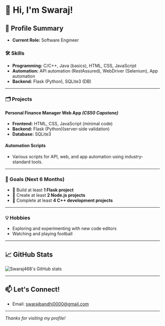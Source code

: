 # 👋 Hi, I'm Swaraj!

## 🚀 Profile Summary

- **Current Role:** Software Engineer

### 🛠️ Skills
- **Programming:** C/C++, Java (basics), HTML, CSS, JavaScript
- **Automation:** API automation (RestAssured), WebDriver (Selenium), App automation
- **Backend:** Flask (Python), SQLite3 (DB)

---

### 🗂️ Projects

#### Personal Finance Manager Web App _(CS50 Capstone)_
- **Frontend:** HTML, CSS, JavaScript (minimal code)
- **Backend:** Flask (Python)(server-side validation)
- **Database:** SQLite3

#### Automation Scripts
- Various scripts for API, web, and app automation using industry-standard tools.

---

### 🎯 Goals (Next 6 Months)
- 🚀 Build at least **1 Flask project**
- 🚀 Create at least **2 Node.js projects**
- 🚀 Complete at least **4 C++ development projects**

---

### 💡 Hobbies
- Exploring and experimenting with new code editors
- Watching and playing football

---

## 📈 GitHub Stats

![Swaraj468's GitHub stats](https://github-readme-stats.vercel.app/api?username=Swaraj468&show_icons=true)

---

## 📫 Let's Connect!

- Email: swarajbandhi0000@gmail.com

---

_Thanks for visiting my profile!_
